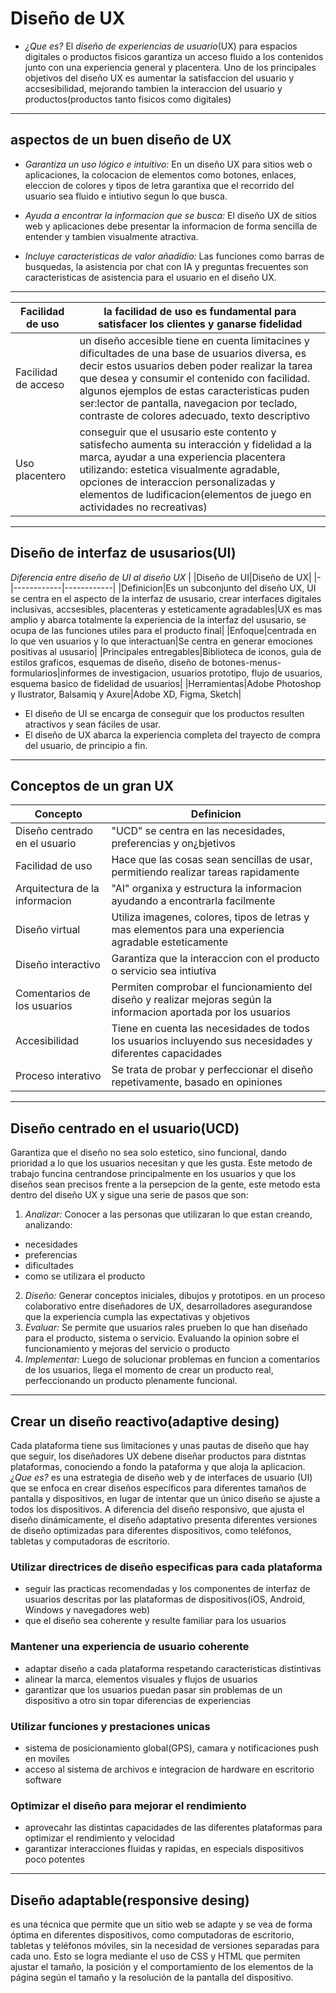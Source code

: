 # Diseño de UX
- *¿Que es?*
El *diseño de experiencias de usuario*(UX) para espacios digitales o productos fisicos garantiza un acceso fluido a los contenidos junto con una experiencia general y placentera.
Uno de los principales objetivos del diseño UX es aumentar la satisfaccion del usuario y accsesibilidad, mejorando tambien la interaccion del usuario y productos(productos tanto fisicos como digitales)

---
## aspectos de un buen diseño de UX

- *Garantiza un uso lógico e intuitivo:*
En un diseño UX para sitios web o aplicaciones, la colocacion de elementos como botones, enlaces, eleccion de colores y tipos de letra garantixa que el recorrido del usuario sea fluido e intiutivo segun lo que busca.

- *Ayuda a encontrar la informacion que se busca:*
El diseño UX de sitios web y aplicaciones debe presentar la informacion de forma sencilla de entender y tambien visualmente atractiva.

- *Incluye caracteristicas de valor añadidio:*
Las funciones como barras de busquedas, la asistencia por chat con IA y preguntas frecuentes son caracteristicas de asistencia para el usuario en el diseño UX.

---
|Facilidad de uso| la facilidad de uso es fundamental para satisfacer los clientes y ganarse fidelidad|
|----------------|---------------|
|Facilidad de acceso|un diseño accesible tiene en cuenta limitacines y dificultades de una base de usuarios diversa, es decir estos usuarios deben poder realizar la tarea que desea y consumir el contenido con facilidad. algunos ejemplos de estas caracteristicas puden ser:lector de pantalla, navegacion por teclado, contraste de colores adecuado, texto descriptivo|
|Uso placentero|conseguir que el ususario este contento y satisfecho aumenta su interacción y fidelidad a la marca, ayudar a una experiencia placentera utilizando: estetica visualmente agradable, opciones de interaccion personalizadas y elementos de ludificacion(elementos de juego en actividades no recreativas)|

---
## Diseño de interfaz de ususarios(UI)
*Diferencia entre diseño de UI al diseño UX*
| |Diseño de UI|Diseño de UX|
|-|------------|------------|
|Definicion|Es un subconjunto del diseño UX, UI se centra en el aspecto de la interfaz de ususario, crear interfaces digitales inclusivas, accsesibles, placenteras y esteticamente agradables|UX es mas amplio y abarca totalmente la experiencia de la interfaz del ususario, se ocupa de las funciones utiles para el producto final|
|Enfoque|centrada en lo que ven usuarios y lo que interactuan|Se centra en generar emociones positivas al ususario|
|Principales entregables|Biblioteca de iconos, guia de estilos graficos, esquemas de diseño, diseño de botones-menus-formularios|informes de investigacion, usuarios prototipo, flujo de usuarios, esquema basico de fidelidad de usuarios|
|Herramientas|Adobe Photoshop y Ilustrator, Balsamiq y Axure|Adobe XD, Figma, Sketch|
- El diseño de UI se encarga de conseguir que los productos resulten atractivos y sean fáciles de usar. 
- El diseño de UX abarca la experiencia completa del trayecto de compra del usuario, de principio a fin.

---
## Conceptos de un gran UX
|Concepto|Definicion|
|--------|----------|
|Diseño centrado en el usuario|"UCD" se centra en las necesidades, preferencias y on¿bjetivos|
|Facilidad de uso|Hace que las cosas sean sencillas de usar, permitiendo realizar tareas rapidamente|
|Arquitectura de la informacion|"AI" organixa y estructura la informacion ayudando a encontrarla facilmente|
|Diseño virtual|Utiliza imagenes, colores, tipos de letras y mas elementos para una experiencia agradable esteticamente|
|Diseño interactivo|Garantiza que la interaccion con el producto o servicio sea intiutiva|
|Comentarios de los usuarios|Permiten comprobar el funcionamiento del diseño y realizar mejoras según la informacion aportada por los usuarios|
|Accesibilidad|Tiene en cuenta las necesidades de todos los usuarios  incluyendo sus necesidades y diferentes capacidades|
|Proceso interativo|Se trata de probar y perfeccionar el diseño repetivamente, basado en opiniones|

---
## Diseño centrado en el usuario(UCD)
Garantiza que el diseño no sea solo estetico, sino funcional, dando prioridad a lo que los usuarios necesitan y que les gusta.
Este metodo de trabajo funcina centrandose principalmente en los usuarios y que los diseños sean precisos frente a la persepcion de la gente, este metodo esta dentro del diseño UX y sigue una serie de pasos que son:
1. *Analizar:* Conocer a las personas que utilizaran lo que estan creando, analizando:
- necesidades
- preferencias
- dificultades
- como se utilizara el producto
2. *Diseño:* Generar conceptos iniciales, dibujos y prototipos. en un proceso colaborativo entre diseñadores de UX, desarrolladores asegurandose que la experiencia cumpla las expectativas y objetivos
3. *Evaluar:* Se permite que usuarios rales prueben lo que han diseñado para el producto, sistema o servicio. Evaluando la opinion sobre el funcionamiento y mejoras del servicio o producto
4. *Implementar:* Luego de solucionar problemas en funcion a comentarios de los usuarios, llega el momento de crear un producto real, perfeccionando un producto plenamente funcional.
---
## Crear un diseño reactivo(adaptive desing)
Cada plataforma tiene sus limitaciones y unas pautas de diseño que hay que seguir, los diseñadores UX debene diseñar productos para distntas plataformas, conociendo a fondo la pataforma y que aloja la aplicacion.
*¿Que es?*
es una estrategia de diseño web y de interfaces de usuario (UI) que se enfoca en crear diseños específicos para diferentes tamaños de pantalla y dispositivos, en lugar de intentar que un único diseño se ajuste a todos los dispositivos. A diferencia del diseño responsivo, que ajusta el diseño dinámicamente, el diseño adaptativo presenta diferentes versiones de diseño optimizadas para diferentes dispositivos, como teléfonos, tabletas y computadoras de escritorio. 
### Utilizar directrices de diseño especificas para cada plataforma
- seguir las practicas recomendadas y los componentes de interfaz de usuarios descritas por las plataformas de dispositivos(iOS, Android, Windows y navegadores web)
- que el diseño sea coherente y resulte familiar para los usuarios
### Mantener una experiencia de usuario coherente
- adaptar diseño a cada plataforma respetando caracteristicas distintivas
- alinear la marca, elementos visuales y flujos de usuarios
- garantizar que los usuarios puedan pasar sin problemas de un dispositivo a otro sin topar diferencias de experiencias
### Utilizar funciones y prestaciones unicas
- sistema de posicionamiento global(GPS), camara y notificaciones push en moviles
- acceso al sistema de archivos e integracion de hardware en escritorio software
### Optimizar el diseño para mejorar el rendimiento 
- aprovecahr las distintas capacidades de las diferentes plataformas para optimizar el rendimiento y velocidad
- garantizar interacciones fluidas y rapidas, en especials dispositivos poco potentes
---
## Diseño adaptable(responsive desing)
es una técnica que permite que un sitio web se adapte y se vea de forma óptima en diferentes dispositivos, como computadoras de escritorio, tabletas y teléfonos móviles, sin la necesidad de versiones separadas para cada uno. Esto se logra mediante el uso de CSS y HTML que permiten ajustar el tamaño, la posición y el comportamiento de los elementos de la página según el tamaño y la resolución de la pantalla del dispositivo. 
